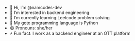 - 👋 Hi, I’m @namcodes-dev
- 👀 I’m interested in backend engineering
- 🌱 I’m currently learning Leetcode problem solving
- 💞️ My goto programming language is Python
- 😄 Pronouns: she/her
- ⚡ Fun fact: I work as a backend engineer at an OTT platform

<!---
namcodes-dev/namcodes-dev is a ✨ special ✨ repository because its `README.md` (this file) appears on your GitHub profile.
You can click the Preview link to take a look at your changes.
--->
